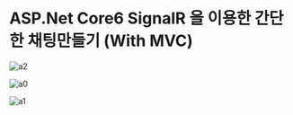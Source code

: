 # ASP.Net Core6 SignalR 을 이용한 간단한 채팅만들기 (With MVC)


![a2](https://github.com/wonpaper/ASPNetCore_SignalR_SimpleChat/assets/64471681/8e83e791-b17c-43ca-95c8-573e9a3006be)



![a0](https://github.com/wonpaper/ASPNetCore_SignalR_SimpleChat/assets/64471681/01f23427-6fcd-4bfc-801b-d57d5e692b56)

![a1](https://github.com/wonpaper/ASPNetCore_SignalR_SimpleChat/assets/64471681/ce789284-2395-49d5-b5df-5ce18af15132)

